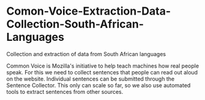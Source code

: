 # Comon-Voice-Extraction-Data-Collection-South-African-Languages
Collection and extraction of data from South African languages

Common Voice is Mozilla's initiative to help teach machines how real people speak. For this we need to collect sentences that people can read out aloud on the website. Individual sentences can be submitted through the Sentence Collector. This only can scale so far, so we also use automated tools to extract sentences from other sources.

